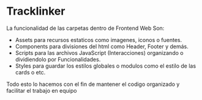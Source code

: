 # Tracklinker

La funcionalidad de las carpetas dentro de Frontend Web Son:

- Assets para recursos estaticos como imagenes, iconos o fuentes.
- Components para divisiones del html como Header, Footer y demás.
- Scripts para las archivos JavaScript (Interacciones) organizando o dividiendolo por Funcionalidades.
- Styles para guardar los estilos globales o modulos como el estilo de las cards o etc.

Todo esto lo hacemos con el fin de mantener el codigo organizado y facilitar el trabajo en equipo